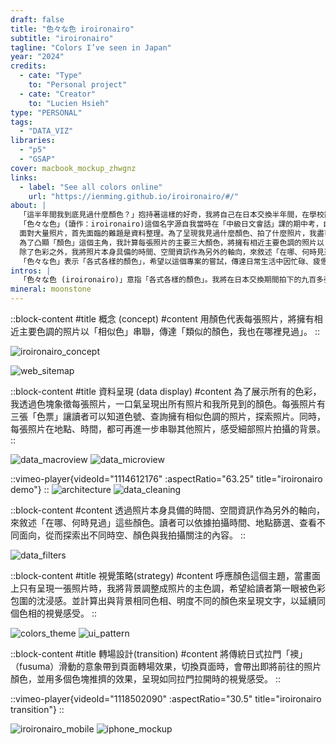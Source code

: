 ```yaml
---
draft: false
title: "色々な色 iroironairo"
subtitle: "iroironairo"
tagline: "Colors I’ve seen in Japan"
year: "2024"
credits:
  - cate: "Type"
    to: "Personal project"
  - cate: "Creator"
    to: "Lucien Hsieh"
type: "PERSONAL"
tags:
  - "DATA_VIZ"
libraries:
  - "p5"
  - "GSAP"
cover: macbook_mockup_zhwgnz
links:
  - label: "See all colors online"
    url: "https://ienming.github.io/iroironairo/#/"
about: |
  「這半年間我到底見過什麼顏色？」抱持著這樣的好奇，我將自己在日本交換半年間，在學校亂晃、超市買菜、到處旅遊時拍下的九百多張照片整理成這份作品。
  「色々な色」(讀作：iroironairo)這個名字源自我當時在「中級日文會話」課的期中考，自我介紹時脫口而出這個詞，被他充滿回文的韻律吸引、進而有了這個概念。
  面對大量照片，首先面臨的難題是資料整理。為了呈現我見過什麼顏色、拍了什麼照片，我盡可能保留所有生活中拍攝的面向，只過濾掉構圖相同的照片，留下所有不精雕細琢、隨意拍下的生活照。
  為了凸顯「顏色」這個主角，我計算每張照片的主要三大顏色，將擁有相近主要色調的照片以「相似色」串聯，來傳達「類似的顏色，我也在哪裡見過」這個概念。
  除了色彩之外，我將照片本身具備的時間、空間資訊作為另外的軸向，來敘述「在哪、何時見過」這些顏色。讀者可以依據拍攝時間、地點篩選、查看不同面向，從而探索出不同時空、顏色與我拍攝關注的內容。
  「色々な色」表示「各式各樣的顏色」，希望以這個專案的嘗試，傳達日常生活中因忙碌、疲憊而習以為常的東西，也許換個角度，就能得到些有趣發現。
intros: |
  「色々な色 (iroironairo)」意指「各式各樣的顏色」。我將在日本交換期間拍下的九百多張照片以「顏色」為主題串聯為互動網頁。
mineral: moonstone
---
```

::block-content
#title
概念 (concept)
#content
用顏色代表每張照片，將擁有相近主要色調的照片以「相似色」串聯，傳達「類似的顏色，我也在哪裡見過」。
::

<!-- 不同顏色串聯的意象 -->
![iroironairo_concept](iroironairo_concept_atqmng "")
<!-- 資訊架構那張圖 -->
![web_sitemap](iroironairo_web_sitemap_hbbyjt "")

::block-content
#title
資料呈現 (data display)
#content
為了展示所有的色彩，我透過色塊象徵每張照片，一口氣呈現出所有照片和我所見到的顏色。每張照片有三張「色票」讓讀者可以知道色號、查詢擁有相似色調的照片，探索照片。同時，每張照片在地點、時間，都可再進一步串聯其他照片，感受細部照片拍攝的背景。
::

<!-- 資料從宏觀到微觀 -->
![data_macroview](iroironairo_similar_colors_bxlzaa "")
![data_microview](iroironairo_microview_saqy6j "")

::vimeo-player{videoId="1114612176" :aspectRatio="63.25" title="iroironairo demo"}
::
![architecture](iroironairo_architecture_t2dmjq "")
![data_cleaning](iroironairo_data_cleaning_backend "")

::block-content
#content
透過照片本身具備的時間、空間資訊作為另外的軸向，來敘述「在哪、何時見過」這些顏色。讀者可以依據拍攝時間、地點篩選、查看不同面向，從而探索出不同時空、顏色與我拍攝關注的內容。
::

<!-- 篩選器 -->
![data_filters](iroironairo_filters_lfxhsy "")


::block-content
#title
視覺策略(strategy)
#content
呼應顏色這個主題，當畫面上只有呈現一張照片時，我將背景調整成照片的主色調，希望給讀者第一眼被色彩包圍的沈浸感。並計算出與背景相同色相、明度不同的顏色來呈現文字，以延續同個色相的視覺感受。
::

![colors_theme](iroironairo_colors_theme_pm2urq "")
![ui_pattern](iroironairo_ui_pattern_e0mn7s "")

::block-content
#title
轉場設計(transition)
#content
將傳統日式拉門「襖」（fusuma）滑動的意象帶到頁面轉場效果，切換頁面時，會帶出即將前往的照片顏色，並用多個色塊推擠的效果，呈現如同拉門拉開時的視覺感受。
::
<!-- Fusuma -->
<!-- 影片 GIF -->
::vimeo-player{videoId="1118502090" :aspectRatio="30.5" title="iroironairo transition"}
::
<!-- 手機版 UI -->
![iroironairo_mobile](iroironairo_mobile_e7p7lo "")
![iphone_mockup](iphone_mockups_xizeti "")